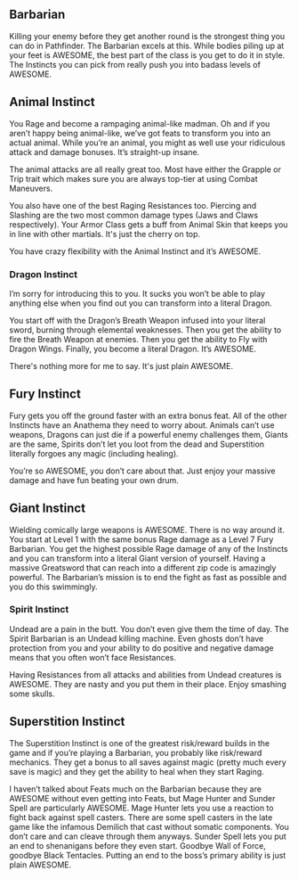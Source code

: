 ## Barbarian

Killing your enemy before they get another round is the strongest thing you can do in Pathfinder. The Barbarian excels at this. While bodies piling up at your feet is AWESOME, the best part of the class is you get to do it in style. The Instincts you can pick from really push you into badass levels of AWESOME.

## Animal Instinct
You Rage and become a rampaging animal-like madman. Oh and if you aren’t happy being animal-like, we’ve got feats to transform you into an actual animal. While you’re an animal, you might as well use your ridiculous attack and damage bonuses. It’s straight-up insane.

The animal attacks are all really great too. Most have either the Grapple or Trip trait which makes sure you are always top-tier at using Combat Maneuvers.

You also have one of the best Raging Resistances too. Piercing and Slashing are the two most common damage types (Jaws and Claws respectively). Your Armor Class gets a buff from Animal Skin that keeps you in line with other martials. It's just the cherry on top.

You have crazy flexibility with the Animal Instinct and it’s AWESOME.

### Dragon Instinct
I’m sorry for introducing this to you. It sucks you won’t be able to play anything else when you find out you can transform into a literal Dragon.

You start off with the Dragon’s Breath Weapon infused into your literal sword, burning through elemental weaknesses. Then you get the ability to fire the Breath Weapon at enemies. Then you get the ability to Fly with Dragon Wings. Finally, you become a literal Dragon. It’s AWESOME.

There's nothing more for me to say. It's just plain AWESOME.

## Fury Instinct
Fury gets you off the ground faster with an extra bonus feat. All of the other Instincts have an Anathema they need to worry about. Animals can’t use weapons, Dragons can just die if a powerful enemy challenges them, Giants are the same, Spirits don’t let you loot from the dead and Superstition literally forgoes any magic (including healing).

You’re so AWESOME, you don’t care about that. Just enjoy your massive damage and have fun beating your own drum.

## Giant Instinct
Wielding comically large weapons is AWESOME. There is no way around it. You start at Level 1 with the same bonus Rage damage as a Level 7 Fury Barbarian. You get the highest possible Rage damage of any of the Instincts and you can transform into a literal Giant version of yourself. Having a massive Greatsword that can reach into a different zip code is amazingly powerful. The Barbarian’s mission is to end the fight as fast as possible and you do this swimmingly.


### Spirit Instinct
Undead are a pain in the butt. You don’t even give them the time of day. The Spirit Barbarian is an Undead killing machine. Even ghosts don’t have protection from you and your ability to do positive and negative damage means that you often won’t face Resistances.

Having Resistances from all attacks and abilities from Undead creatures is AWESOME. They are nasty and you put them in their place. Enjoy smashing some skulls.

## Superstition Instinct
The Superstition Instinct is one of the greatest risk/reward builds in the game and if you’re playing a Barbarian, you probably like risk/reward mechanics. They get a bonus to all saves against magic (pretty much every save is magic) and they get the ability to heal when they start Raging.

I haven’t talked about Feats much on the Barbarian because they are AWESOME without even getting into Feats, but Mage Hunter and Sunder Spell are particularly AWESOME. Mage Hunter lets you use a reaction to fight back against spell casters. There are some spell casters in the late game like the infamous Demilich that cast without somatic components. You don’t care and can cleave through them anyways. Sunder Spell lets you put an end to shenanigans before they even start. Goodbye Wall of Force, goodbye Black Tentacles. Putting an end to the boss’s primary ability is just plain AWESOME.
